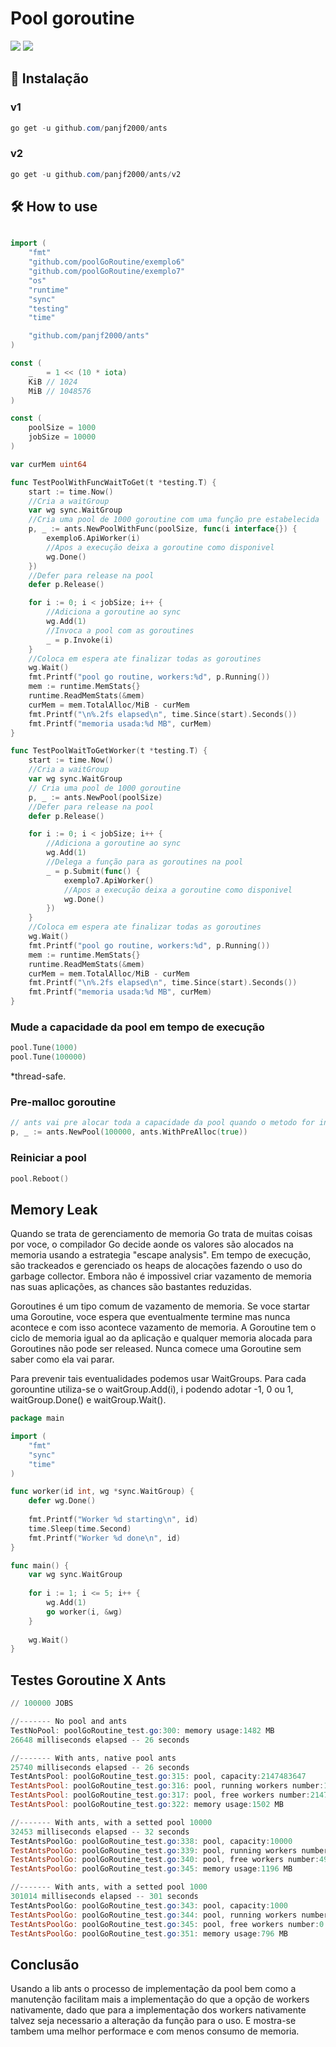 # Pool goroutine
![](images/differencesThreadXGoroutine.png)
![](images/antsGoRoutineWithoutBG.png)

## 🧰 Instalação

### v1

``` powershell
go get -u github.com/panjf2000/ants
```

### v2

```powershell
go get -u github.com/panjf2000/ants/v2
```

## 🛠 How to use

``` go

import (
	"fmt"
	"github.com/poolGoRoutine/exemplo6"
	"github.com/poolGoRoutine/exemplo7"
	"os"
	"runtime"
	"sync"
	"testing"
	"time"

	"github.com/panjf2000/ants"
)

const (
	_   = 1 << (10 * iota)
	KiB // 1024
	MiB // 1048576
)

const (
	poolSize = 1000
	jobSize = 10000
)

var curMem uint64

func TestPoolWithFuncWaitToGet(t *testing.T) {
	start := time.Now()
	//Cria a waitGroup 
	var wg sync.WaitGroup
	//Cria uma pool de 1000 goroutine com uma função pre estabelecida
	p, _ := ants.NewPoolWithFunc(poolSize, func(i interface{}) {
		exemplo6.ApiWorker(i)
		//Apos a execução deixa a goroutine como disponivel
		wg.Done()
	})
	//Defer para release na pool
	defer p.Release()

	for i := 0; i < jobSize; i++ {
		//Adiciona a goroutine ao sync
		wg.Add(1)
		//Invoca a pool com as goroutines
		_ = p.Invoke(i)
	}
	//Coloca em espera ate finalizar todas as goroutines
	wg.Wait()
	fmt.Printf("pool go routine, workers:%d", p.Running())
	mem := runtime.MemStats{}
	runtime.ReadMemStats(&mem)
	curMem = mem.TotalAlloc/MiB - curMem
	fmt.Printf("\n%.2fs elapsed\n", time.Since(start).Seconds())
	fmt.Printf("memoria usada:%d MB", curMem)
}

func TestPoolWaitToGetWorker(t *testing.T) {
	start := time.Now()
	//Cria a waitGroup 
	var wg sync.WaitGroup
	// Cria uma pool de 1000 goroutine
	p, _ := ants.NewPool(poolSize)
	//Defer para release na pool
	defer p.Release()

	for i := 0; i < jobSize; i++ {
		//Adiciona a goroutine ao sync
		wg.Add(1)
		//Delega a função para as goroutines na pool
		_ = p.Submit(func() {
			exemplo7.ApiWorker()
			//Apos a execução deixa a goroutine como disponivel
			wg.Done()
		})
	}
	//Coloca em espera ate finalizar todas as goroutines
	wg.Wait()
	fmt.Printf("pool go routine, workers:%d", p.Running())
	mem := runtime.MemStats{}
	runtime.ReadMemStats(&mem)
	curMem = mem.TotalAlloc/MiB - curMem
	fmt.Printf("\n%.2fs elapsed\n", time.Since(start).Seconds())
	fmt.Printf("memoria usada:%d MB", curMem)
}
```

### Mude a capacidade da pool em tempo de execução

``` go
pool.Tune(1000) 
pool.Tune(100000) 
```

*thread-safe.

### Pre-malloc goroutine 

```go
// ants vai pre alocar toda a capacidade da pool quando o metodo for invocado
p, _ := ants.NewPool(100000, ants.WithPreAlloc(true))
```

### Reiniciar a pool

```go
pool.Reboot()
```

## Memory Leak

Quando se trata de gerenciamento de memoria Go trata de muitas coisas por voce, o compilador Go decide aonde os valores são alocados na memoria usando a estrategia "escape analysis". Em tempo de execução, são trackeados e gerenciado os heaps de alocações fazendo o uso do garbage collector. Embora não é impossivel criar vazamento de memoria nas suas aplicações, as chances são bastantes reduzidas.

Goroutines é um tipo comum de vazamento de memoria. Se voce startar uma Goroutine, voce espera que eventualmente termine mas nunca acontece e com isso acontece vazamento de memoria. A Goroutine tem o ciclo de memoria igual ao da aplicação e qualquer memoria alocada para Goroutines não pode ser released. Nunca comece uma Goroutine sem saber como ela vai parar.

Para prevenir tais eventualidades podemos usar WaitGroups. Para cada gorountine utiliza-se o waitGroup.Add(i), i podendo adotar -1, 0 ou 1, waitGroup.Done() e waitGroup.Wait(). 

```go
package main

import (
    "fmt"
    "sync"
    "time"
)

func worker(id int, wg *sync.WaitGroup) {
    defer wg.Done()
    
    fmt.Printf("Worker %d starting\n", id)
    time.Sleep(time.Second)
    fmt.Printf("Worker %d done\n", id)
}

func main() {
    var wg sync.WaitGroup
    
    for i := 1; i <= 5; i++ {
        wg.Add(1)
        go worker(i, &wg)
    }
    
    wg.Wait()
}
```

## Testes Goroutine X Ants 
```powershell
// 100000 JOBS

//------- No pool and ants
TestNoPool: poolGoRoutine_test.go:300: memory usage:1482 MB
26648 milliseconds elapsed -- 26 seconds

//------- With ants, native pool ants
25740 milliseconds elapsed -- 26 seconds
TestAntsPool: poolGoRoutine_test.go:315: pool, capacity:2147483647
TestAntsPool: poolGoRoutine_test.go:316: pool, running workers number:1580
TestAntsPool: poolGoRoutine_test.go:317: pool, free workers number:2147482067
TestAntsPool: poolGoRoutine_test.go:322: memory usage:1502 MB

//------- With ants, with a setted pool 10000
32453 milliseconds elapsed -- 32 seconds
TestAntsPoolGo: poolGoRoutine_test.go:338: pool, capacity:10000
TestAntsPoolGo: poolGoRoutine_test.go:339: pool, running workers number:5029
TestAntsPoolGo: poolGoRoutine_test.go:340: pool, free workers number:4971
TestAntsPoolGo: poolGoRoutine_test.go:345: memory usage:1196 MB

//------- With ants, with a setted pool 1000
301014 milliseconds elapsed -- 301 seconds
TestAntsPoolGo: poolGoRoutine_test.go:343: pool, capacity:1000
TestAntsPoolGo: poolGoRoutine_test.go:344: pool, running workers number:1000
TestAntsPoolGo: poolGoRoutine_test.go:345: pool, free workers number:0
TestAntsPoolGo: poolGoRoutine_test.go:351: memory usage:796 MB
```

## Conclusão
Usando a lib ants o processo de implementação da pool bem como a manutenção facilitam mais a implementação do que a opção de workers nativamente, dado que para a implementação dos workers nativamente talvez seja necessario a alteração da função para o uso. E mostra-se tambem uma melhor performace e com menos consumo de memoria. 

